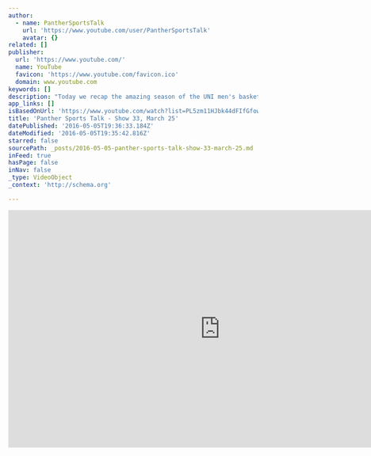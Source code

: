 ```yaml
---
author:
  - name: PantherSportsTalk
    url: 'https://www.youtube.com/user/PantherSportsTalk'
    avatar: {}
related: []
publisher:
  url: 'https://www.youtube.com/'
  name: YouTube
  favicon: 'https://www.youtube.com/favicon.ico'
  domain: www.youtube.com
keywords: []
description: "Today we recap the amazing season of the UNI men's basketball team. We look at the NCAA Tournament games that includes the shot of the tourney by our very own Paul Jesperson."
app_links: []
isBasedOnUrl: 'https://www.youtube.com/watch?list=PL5zm11HJbk44dFIfGfowGC3ONFaIctsEy&v=vynopFzIEyk&feature=player_embedded'
title: 'Panther Sports Talk - Show 33, March 25'
datePublished: '2016-05-05T19:36:33.184Z'
dateModified: '2016-05-05T19:35:42.816Z'
starred: false
sourcePath: _posts/2016-05-05-panther-sports-talk-show-33-march-25.md
inFeed: true
hasPage: false
inNav: false
_type: VideoObject
_context: 'http://schema.org'

---
```

<iframe src="https://cdn.embedly.com/widgets/media.html?src=https%3A%2F%2Fwww.youtube.com%2Fembed%2Fvideoseries%3Flist%3DPL5zm11HJbk44dFIfGfowGC3ONFaIctsEy&amp;url=https%3A%2F%2Fwww.youtube.com%2Fwatch%3Flist%3DPL5zm11HJbk44dFIfGfowGC3ONFaIctsEy%26v%3DvynopFzIEyk%26feature%3Dplayer_embedded&amp;image=https%3A%2F%2Fi.ytimg.com%2Fvi%2FvynopFzIEyk%2Fhqdefault.jpg&amp;key=b7d04c9b404c499eba89ee7072e1c4f7&amp;type=text%2Fhtml&amp;schema=youtube" width="854" height="480" scrolling="no" frameborder="0" allowfullscreen="" style=""></iframe>